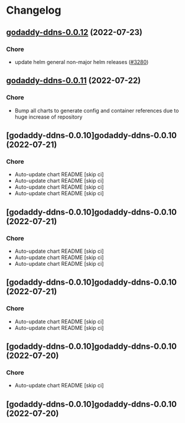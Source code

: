 # Changelog



## [godaddy-ddns-0.0.12](https://github.com/truecharts/apps/compare/godaddy-ddns-0.0.11...godaddy-ddns-0.0.12) (2022-07-23)

### Chore

- update helm general non-major helm releases ([#3280](https://github.com/truecharts/apps/issues/3280))




## [godaddy-ddns-0.0.11](https://github.com/truecharts/apps/compare/godaddy-ddns-0.0.10...godaddy-ddns-0.0.11) (2022-07-22)

### Chore

- Bump all charts to generate config and container references due to huge increase of repository



## [godaddy-ddns-0.0.10]godaddy-ddns-0.0.10 (2022-07-21)

### Chore

- Auto-update chart README [skip ci]
- Auto-update chart README [skip ci]
- Auto-update chart README [skip ci]
- Auto-update chart README [skip ci]



## [godaddy-ddns-0.0.10]godaddy-ddns-0.0.10 (2022-07-21)

### Chore

- Auto-update chart README [skip ci]
- Auto-update chart README [skip ci]
- Auto-update chart README [skip ci]



## [godaddy-ddns-0.0.10]godaddy-ddns-0.0.10 (2022-07-21)

### Chore

- Auto-update chart README [skip ci]
- Auto-update chart README [skip ci]



## [godaddy-ddns-0.0.10]godaddy-ddns-0.0.10 (2022-07-20)

### Chore

- Auto-update chart README [skip ci]



## [godaddy-ddns-0.0.10]godaddy-ddns-0.0.10 (2022-07-20)
